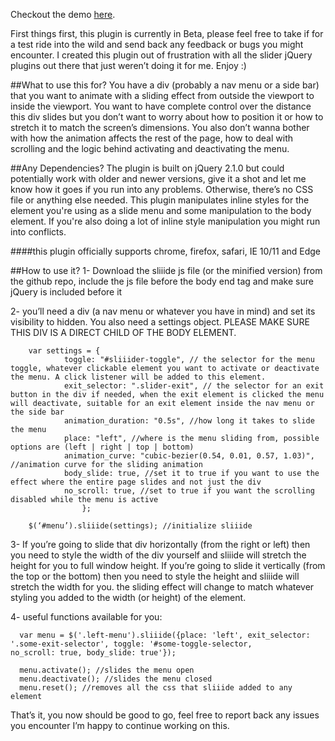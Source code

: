 Checkout the demo [here](http://ahmedrad.github.io/sliiide/).

First things first, this plugin is currently in Beta, please feel free to take if for a test ride into the wild and send back any feedback or bugs you might encounter. I created this plugin out of frustration with all the slider jQuery plugins out there that just weren’t doing it for me. Enjoy :)

##What to use this for?
You have a div (probably a nav menu or a side bar) that you want to animate with a sliding effect from outside the viewport to inside the viewport. You want to have complete control over the distance this div slides but you don’t want to worry about how to position it or how to stretch it to match the screen’s dimensions. You also don’t wanna bother with how the animation affects the rest of the page, how to deal with scrolling and the logic behind activating and deactivating the menu.

##Any Dependencies?
The plugin is built on jQuery 2.1.0 but could potentially work with older and newer versions, give it a shot and let me know how it goes if you run into any problems. Otherwise, there’s no CSS file or anything else needed. This plugin manipulates inline styles for the element you're using as a slide menu and some manipulation to the body element. If you're also doing a lot of inline style manipulation you might run into conflicts.

####this plugin officially supports chrome, firefox, safari, IE 10/11 and Edge

##How to use it?
1- Download the sliiide js file (or the minified version) from the github repo, include the js file before the body end tag and make sure jQuery is included before it

2- you’ll need a div (a nav menu or whatever you have in mind) and set its visibility to hidden. You also need a settings object. PLEASE MAKE SURE THIS DIV IS A DIRECT CHILD OF THE BODY ELEMENT.
```
	var settings = {
      		toggle: "#sliiider-toggle", // the selector for the menu toggle, whatever clickable element you want to activate or deactivate the menu. A click listener will be added to this element.
      		exit_selector: ".slider-exit", // the selector for an exit button in the div if needed, when the exit element is clicked the menu will deactivate, suitable for an exit element inside the nav menu or the side bar
      		animation_duration: "0.5s", //how long it takes to slide the menu
     		place: "left", //where is the menu sliding from, possible options are (left | right | top | bottom)
      		animation_curve: "cubic-bezier(0.54, 0.01, 0.57, 1.03)", //animation curve for the sliding animation
      		body_slide: true, //set it to true if you want to use the effect where the entire page slides and not just the div
     		no_scroll: true, //set to true if you want the scrolling disabled while the menu is active
    			};

	$(‘#menu’).sliiide(settings); //initialize sliiide
```
3- If you’re going to slide that div horizontally (from the right or left) then you need to style the width of the div yourself and sliiide will stretch the height for you to full window height. If you’re going to slide it vertically (from the top or the bottom) then you need to style the height and sliiide will stretch the width for you. the sliding effect will change to match whatever styling you added to the width (or height) of the element.

4- useful functions available for you:
```
  var menu = $('.left-menu').sliiide({place: 'left', exit_selector: '.some-exit-selector', toggle: '#some-toggle-selector,        no_scroll: true, body_slide: true'});

  menu.activate(); //slides the menu open
  menu.deactivate(); //slides the menu closed
  menu.reset(); //removes all the css that sliiide added to any element
```
That’s it, you now should be good to go, feel free to report back any issues you encounter I’m happy to continue working on this.

